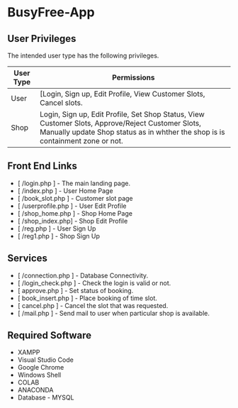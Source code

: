 # BusyFree-App

## User Privileges

The intended user type has the following privileges.

| User Type | Permissions |
| ------ | ------ |
| User | [Login, Sign up, Edit Profile, View Customer Slots, Cancel slots. |
| Shop | Login, Sign up, Edit Profile, Set Shop Status, View Customer Slots, Approve/Reject Customer Slots, Manually update Shop status as in whther the shop is is containment zone or not. |

## Front End Links
- [ /login.php ] - The main landing page.
- [ /index.php ] - User Home Page
- [ /book_slot.php ] - Customer slot page
- [ /userprofile.php ] - User Edit Profile
- [ /shop_home.php ] - Shop Home Page
- [ /shop_index.php] - Shop Edit Profile
- [ /reg.php ] - User Sign Up
- [ /reg1.php ] - Shop Sign Up

## Services
- [ /connection.php ] - Database Connectivity.
- [ /login_check.php ] - Check the login is valid or not.
- [ approve.php ] - Set status of booking.
- [ book_insert.php ] - Place booking of time slot.
- [ cancel.php ] - Cancel the slot that was requested.
- [ /mail.php ] - Send mail to user when particular shop is available.

## Required Software
- XAMPP
- Visual Studio Code
- Google Chrome
- Windows Shell
- COLAB
- ANACONDA
- Database - MYSQL
